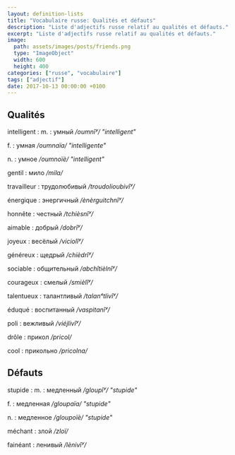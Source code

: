 ```yaml
---
layout: definition-lists
title: "Vocabulaire russe: Qualités et défauts"
description: "Liste d'adjectifs russe relatif au qualités et défauts."
excerpt: "Liste d'adjectifs russe relatif au qualités et défauts."
image:
  path: assets/images/posts/friends.png
  type: "ImageObject"
  width: 600
  height: 400
categories: ["russe", "vocabulaire"]
tags: ["adjectif"]
date: 2017-10-13 00:00:00 +0100
---
```


## Qualités

intelligent
: m.
  : умный
  */oumnîʸ/ "intelligent"*

  f.
  : умная
  */oumnaïa/ "intelligente"*

  n.
  : умное
  */oumnoïè/ "intelligent"*

gentil
: мило
*/mila/*

travailleur
: трудолюбивый
*/troudolioubivîʸ/*

énergique
: энергичный
*/ènèrguitchnîʸ/*

honnête
: честный
*/tchièsnîʸ/*

aimable
: добрый
*/dobrîʸ/*

joyeux
: весёлый
*/viciolîʸ/*

généreux
: щедрый
*/chièdrîʸ/*

sociable
: общительный
*/abchîtièlnîʸ/*

courageux
: смелый
*/smièlîʸ/*

talentueux
: талантливый
*/talanᵉtlivîʸ/*

éduqué
: воспитанный
*/vaspitanîʸ/*

poli
: вежливый
*/viéjlivîʸ/*

drôle
: прикол
*/pricol/*

cool
: прикольно
*/pricolna/*


## Défauts

stupide
: m.
  : медленный
  */gloupîʸ/ "stupide"*

  f.
  : медленная
  */gloupaïa/ "stupide"*

  n.
  : медленное
  */gloupoïè/ "stupide"*

méchant
: злой
*/zloï/*

fainéant
: ленивый
*/lènivîʸ/*
